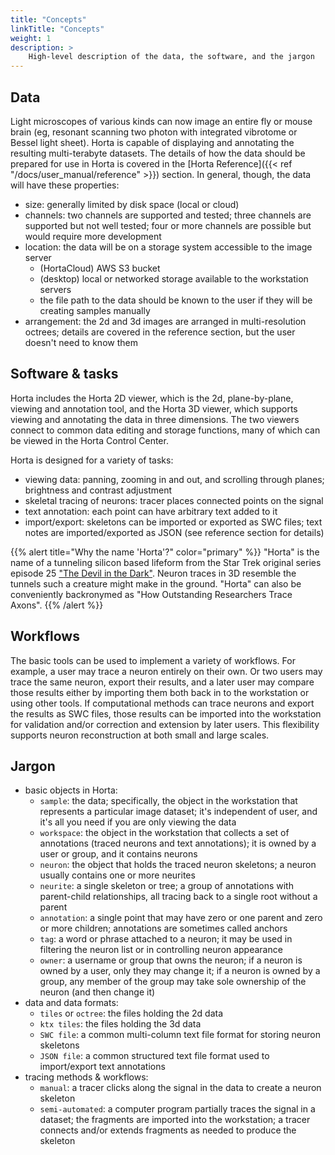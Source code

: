 ```yaml
---
title: "Concepts"
linkTitle: "Concepts"
weight: 1
description: >
    High-level description of the data, the software, and the jargon
---
```


## Data

Light microscopes of various kinds can now image an entire fly or mouse brain (eg, resonant scanning two photon with integrated vibrotome or Bessel light sheet). Horta is capable of displaying and annotating the resulting multi-terabyte datasets. The details of how the data should be prepared for use in Horta is covered in the [Horta Reference]({{< ref "/docs/user_manual/reference" >}}) section. In general, though, the data will have these properties:

- size: generally limited by disk space (local or cloud)
- channels: two channels are supported and tested; three channels are supported but not well tested; four or more channels are possible but would require more development
- location: the data will be on a storage system accessible to the image server 
    + (HortaCloud) AWS S3 bucket
    + (desktop) local or networked storage available to the workstation servers
    + the file path to the data should be known to the user if they will be creating samples manually 
- arrangement: the 2d and 3d images are arranged in multi-resolution octrees; details are covered in the reference section, but the user doesn't need to know them

## Software & tasks

Horta includes the Horta 2D viewer, which is the 2d, plane-by-plane, viewing and annotation tool, and the Horta 3D viewer, which supports viewing and annotating the data in three dimensions. The two viewers connect to common data editing and storage functions, many of which can be viewed in the Horta Control Center.

Horta is designed for a variety of tasks:

- viewing data: panning, zooming in and out, and scrolling through planes; brightness and contrast adjustment
- skeletal tracing of neurons: tracer places connected points on the signal
- text annotation: each point can have arbitrary text added to it
- import/export: skeletons can be imported or exported as SWC files; text notes are imported/exported as JSON (see reference section for details)

{{% alert title="Why the name 'Horta'?" color="primary" %}}
"Horta" is the name of a tunneling silicon based lifeform from the Star Trek original series episode 25 ["The Devil in the Dark"](http://en.wikipedia.org/wiki/The_Devil_in_the_Dark). Neuron traces in 3D resemble the tunnels such a creature might make in the ground. "Horta" can also be conveniently backronymed as "How Outstanding Researchers Trace Axons".
{{% /alert %}}

## Workflows

The basic tools can be used to implement a variety of workflows. For example, a user may trace a neuron entirely on their own. Or two users may trace the same neuron, export their results, and a later user may compare those results either by importing them both back in to the workstation or using other tools. If computational methods can trace neurons and export the results as SWC files, those results can be imported into the workstation for validation and/or correction and extension by later users. This flexibility supports neuron reconstruction at both small and large scales.

## Jargon

- basic objects in Horta: 
    + `sample`: the data; specifically, the object in the workstation that represents a particular image dataset; it's independent of user, and it's all you need if you are only viewing the data 
    + `workspace`: the object in the workstation that collects a set of annotations (traced neurons and text annotations); it is owned by a user or group, and it contains neurons 
    + `neuron`: the object that holds the traced neuron skeletons; a neuron usually contains one or more neurites 
    + `neurite`: a single skeleton or tree; a group of annotations with parent-child relationships, all tracing back to a single root without a parent 
    + `annotation`: a single point that may have zero or one parent and zero or more children; annotations are sometimes called anchors 
    + `tag`: a word or phrase attached to a neuron; it may be used in filtering the neuron list or in controlling neuron appearance 
    + `owner`: a username or group that owns the neuron; if a neuron is owned by a user, only they may change it; if a neuron is owned by a group, any member of the group may take sole ownership of the neuron (and then change it) 
- data and data formats: 
    + `tiles` or `octree`: the files holding the 2d data 
    + `ktx tiles`: the files holding the 3d data 
    + `SWC file`: a common multi-column text file format for storing neuron skeletons 
    + `JSON file`: a common structured text file format used to import/export text annotations
- tracing methods & workflows: 
    + `manual`: a tracer clicks along the signal in the data to create a neuron skeleton 
    + `semi-automated`: a computer program partially traces the signal in a dataset; the fragments are imported into the workstation; a tracer connects and/or extends fragments as needed to produce the skeleton
 